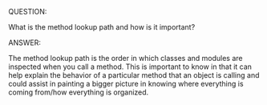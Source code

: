 QUESTION:

What is the method lookup path and how is it important?

ANSWER:

The method lookup path is the order in which classes and
modules are inspected when you call a method. This is
important to know in that it can help explain the behavior
of a particular method that an object is calling and could
assist in painting a bigger picture in knowing where everything
is coming from/how everything is organized.
